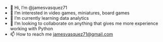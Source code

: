 - 👋 Hi, I’m @jamesvasquez71
- 👀 I’m interested in video games, miniatures, board games
- 🌱 I’m currently learning data analytics
- 💞️ I’m looking to collaborate on anything that gives me more experience working with Python
- 📫 How to reach me jamesvasquez71@gmail.com

<!---
jamesvasquez71/jamesvasquez71 is a ✨ special ✨ repository because its `README.md` (this file) appears on your GitHub profile.
You can click the Preview link to take a look at your changes.
--->
